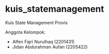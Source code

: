 # kuis_statemanagement

Kuis State Management Provis

Anggota Kelompok:
- Alfen Fajri Nurulhaq (2201431)
- Jidan Abdurahman Aufan (2205422)
